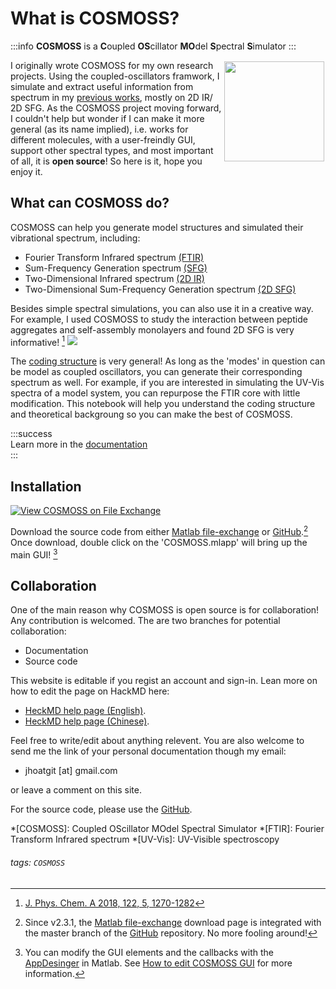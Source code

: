 What is COSMOSS?
===
:::info
**COSMOSS** is a **C**oupled **OS**cillator **MO**del **S**pectral **S**imulator
:::

<img src="https://i.imgur.com/HOQWa4m.png" style="float: right; margin: 2px" width="160" height="160">

I originally wrote COSMOSS for my own research projects. Using the coupled-oscillators framwork, I simulate and extract useful information from spectrum in my [previous works](https://scholar.google.com/citations?user=O8Y6wd8AAAAJ&hl=en&authuser=1), mostly on 2D IR/ 2D SFG. As the COSMOSS project moving forward, I couldn't help but wonder if I can make it more general (as its name implied), i.e. works for different molecules, with a user-freindly GUI, support other spectral types, and most important of all, it is **open source**! So here is it, hope you enjoy it.   

## What can COSMOSS do?
COSMOSS can help you generate model structures and simulated their vibrational spectrum, including:

- Fourier Transform Infrared spectrum [(FTIR)](https://en.wikipedia.org/wiki/Fourier-transform_infrared_spectroscopy)
- Sum-Frequency Generation spectrum [(SFG)](https://en.wikipedia.org/wiki/Sum_frequency_generation_spectroscopy)
- Two-Dimensional Infrared spectrum [(2D IR)](https://en.wikipedia.org/wiki/Two-dimensional_infrared_spectroscopy)
- Two-Dimensional Sum-Frequency Generation spectrum [(2D SFG)](https://zanni.chem.wisc.edu/2d-sfg-spectroscopy/)

Besides simple spectral simulations, you can also use it in a creative way. For example, I used COSMOSS to study the interaction between peptide aggregates and self-assembly monolayers and found 2D SFG is very informative! [^Ref_Paper_1] 
![](https://i.imgur.com/5M4loNP.gif)

[^Ref_Paper_1]: [J. Phys. Chem. A 2018, 122, 5, 1270-1282](https://pubs.acs.org/doi/abs/10.1021/acs.jpca.7b11934)

The [coding structure](/Vwfo8DgmQL2Ya_ryUYd06w) is very general! As long as the 'modes' in question can be model as  coupled oscillators, you can generate their corresponding spectrum as well. For example, if you are interested in simulating the UV-Vis spectra of a model system, you can repurpose the FTIR core with little modification. This notebook will help you understand the coding structure and theoretical backgroung so you can make the best of COSMOSS. 

:::success   
Learn more in the [documentation]("https://hackmd.io/@jjh/COSMOSS")   
:::   



Installation
---
[![View COSMOSS on File Exchange](https://www.mathworks.com/matlabcentral/images/matlab-file-exchange.svg)](https://www.mathworks.com/matlabcentral/fileexchange/64433-cosmoss)

Download the source code from either [Matlab file-exchange](https://www.mathworks.com/matlabcentral/fileexchange/64433-cosmoss) or [GitHub](https://github.com/JJ-Ho/COSMOSS).[^Download] Once download, double click on the 'COSMOSS.mlapp' will bring up the main GUI! [^mlapp]

Collaboration
---
One of the main reason why COSMOSS is open source is for collaboration! Any contribution is welcomed. The are two branches for potential collaboration:

- Documentation
- Source code

This website is editable if you regist an account and sign-in.  Lean more on how to edit the page on HackMD here: 
- [HeckMD help page (English)](https://hackmd.io/c/tutorials/%2Fs%2Ftutorials). 
- [HeckMD help page (Chinese)](https://hackmd.io/c/tutorials-tw/%2Fs%2Ftutorials-tw). 

Feel free to write/edit about anything relevent. You are also welcome to send me the link of your personal documentation though my email: 

- jhoatgit [at] gmail.com

or leave a comment on this site. 

For the source code, please use the [GitHub](https://github.com/JJ-Ho/COSMOSS).


*[COSMOSS]: Coupled OScillator MOdel Spectral Simulator
*[FTIR]: Fourier Transform Infrared spectrum
*[UV-Vis]: UV-Visible spectroscopy

[^Download]:Since v2.3.1, the [Matlab file-exchange](https://www.mathworks.com/matlabcentral/fileexchange/64433-cosmoss) download page is integrated with the master branch of the [GitHub](https://github.com/JJ-Ho/COSMOSS) repository. No more fooling around!

[^mlapp]: You can modify the GUI elements and the callbacks with the [AppDesinger](https://www.mathworks.com/videos/app-designer-overview-1510748719083.html) in Matlab. See [How to edit COSMOSS GUI](/Vy7kwQ4WTHGCOLoZqNPhnw?sync=&type=) for more information.

###### tags: `COSMOSS`



